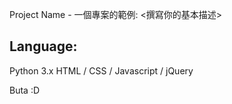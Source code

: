  Project Name - 一個專案的範例:
<撰寫你的基本描述>
## Language:
Python 3.x
HTML / CSS / Javascript / jQuery

Buta :D
